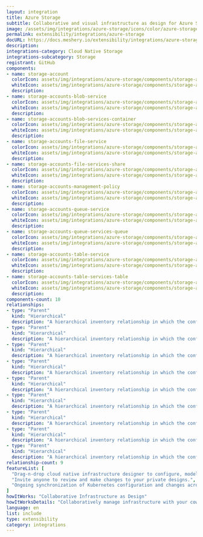 ```yaml
---
layout: integration
title: Azure Storage
subtitle: Collaborative and visual infrastructure as design for Azure Storage
image: /assets/img/integrations/azure-storage/icons/color/azure-storage-color.svg
permalink: extensibility/integrations/azure-storage
docURL: https://docs.meshery.io/extensibility/integrations/azure-storage
description: 
integrations-category: Cloud Native Storage
integrations-subcategory: Storage
registrant: GitHub
components: 
- name: storage-account
  colorIcon: assets/img/integrations/azure-storage/components/storage-account/icons/color/storage-account-color.svg
  whiteIcon: assets/img/integrations/azure-storage/components/storage-account/icons/white/storage-account-white.svg
  description: 
- name: storage-accounts-blob-service
  colorIcon: assets/img/integrations/azure-storage/components/storage-accounts-blob-service/icons/color/storage-accounts-blob-service-color.svg
  whiteIcon: assets/img/integrations/azure-storage/components/storage-accounts-blob-service/icons/white/storage-accounts-blob-service-white.svg
  description: 
- name: storage-accounts-blob-services-container
  colorIcon: assets/img/integrations/azure-storage/components/storage-accounts-blob-services-container/icons/color/storage-accounts-blob-services-container-color.svg
  whiteIcon: assets/img/integrations/azure-storage/components/storage-accounts-blob-services-container/icons/white/storage-accounts-blob-services-container-white.svg
  description: 
- name: storage-accounts-file-service
  colorIcon: assets/img/integrations/azure-storage/components/storage-accounts-file-service/icons/color/storage-accounts-file-service-color.svg
  whiteIcon: assets/img/integrations/azure-storage/components/storage-accounts-file-service/icons/white/storage-accounts-file-service-white.svg
  description: 
- name: storage-accounts-file-services-share
  colorIcon: assets/img/integrations/azure-storage/components/storage-accounts-file-services-share/icons/color/storage-accounts-file-services-share-color.svg
  whiteIcon: assets/img/integrations/azure-storage/components/storage-accounts-file-services-share/icons/white/storage-accounts-file-services-share-white.svg
  description: 
- name: storage-accounts-management-policy
  colorIcon: assets/img/integrations/azure-storage/components/storage-accounts-management-policy/icons/color/storage-accounts-management-policy-color.svg
  whiteIcon: assets/img/integrations/azure-storage/components/storage-accounts-management-policy/icons/white/storage-accounts-management-policy-white.svg
  description: 
- name: storage-accounts-queue-service
  colorIcon: assets/img/integrations/azure-storage/components/storage-accounts-queue-service/icons/color/storage-accounts-queue-service-color.svg
  whiteIcon: assets/img/integrations/azure-storage/components/storage-accounts-queue-service/icons/white/storage-accounts-queue-service-white.svg
  description: 
- name: storage-accounts-queue-services-queue
  colorIcon: assets/img/integrations/azure-storage/components/storage-accounts-queue-services-queue/icons/color/storage-accounts-queue-services-queue-color.svg
  whiteIcon: assets/img/integrations/azure-storage/components/storage-accounts-queue-services-queue/icons/white/storage-accounts-queue-services-queue-white.svg
  description: 
- name: storage-accounts-table-service
  colorIcon: assets/img/integrations/azure-storage/components/storage-accounts-table-service/icons/color/storage-accounts-table-service-color.svg
  whiteIcon: assets/img/integrations/azure-storage/components/storage-accounts-table-service/icons/white/storage-accounts-table-service-white.svg
  description: 
- name: storage-accounts-table-services-table
  colorIcon: assets/img/integrations/azure-storage/components/storage-accounts-table-services-table/icons/color/storage-accounts-table-services-table-color.svg
  whiteIcon: assets/img/integrations/azure-storage/components/storage-accounts-table-services-table/icons/white/storage-accounts-table-services-table-white.svg
  description: 
components-count: 10
relationships: 
- type: "Parent"
  kind: "Hierarchical"
  description: "A hierarchical inventory relationship in which the configuration of (parent component) is patched with the configuration of (child component). "
- type: "Parent"
  kind: "Hierarchical"
  description: "A hierarchical inventory relationship in which the configuration of (parent component) is patched with the configuration of (child component). "
- type: "Parent"
  kind: "Hierarchical"
  description: "A hierarchical inventory relationship in which the configuration of (parent component) is patched with the configuration of (child component). "
- type: "Parent"
  kind: "Hierarchical"
  description: "A hierarchical inventory relationship in which the configuration of (parent component) is patched with the configuration of (child component). "
- type: "Parent"
  kind: "Hierarchical"
  description: "A hierarchical inventory relationship in which the configuration of (parent component) is patched with the configuration of (child component). "
- type: "Parent"
  kind: "Hierarchical"
  description: "A hierarchical inventory relationship in which the configuration of (parent component) is patched with the configuration of (child component). "
- type: "Parent"
  kind: "Hierarchical"
  description: "A hierarchical inventory relationship in which the configuration of (parent component) is patched with the configuration of (child component). "
- type: "Parent"
  kind: "Hierarchical"
  description: "A hierarchical inventory relationship in which the configuration of (parent component) is patched with the configuration of (child component). "
- type: "Parent"
  kind: "Hierarchical"
  description: "A hierarchical inventory relationship in which the configuration of (parent component) is patched with the configuration of (child component). "
relationship-count: 9
featureList: [
  "Drag-n-drop cloud native infrastructure designer to configure, model, and deploy your workloads.",
  "Invite anyone to review and make changes to your private designs.",
  "Ongoing synchronization of Kubernetes configuration and changes across any number of clusters."
]
howItWorks: "Collaborative Infrastructure as Design"
howItWorksDetails: "Collaboratively manage infrastructure with your coworkers synchronously sharing the same designs."
language: en
list: include
type: extensibility
category: integrations
---
```

